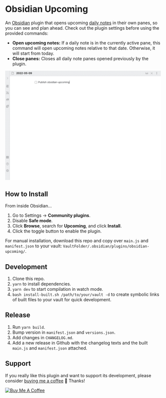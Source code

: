 # Obsidian Upcoming

An [Obsidian](https://obsidian.md) plugin that opens upcoming [daily notes](https://help.obsidian.md/Plugins/Daily+notes) in their own panes, so you can see and plan ahead. Check out the plugin settings before using the provided commands:

- **Open upcoming notes:** If a daily note is in the currently active pane, this command will open upcoming notes relative to that date. Otherwise, it will start from today.
- **Close panes:** Closes all daily note panes opened previously by the plugin.

![Demo](https://raw.githubusercontent.com/charliecm/obsidian-upcoming/main/demo.gif)

## How to Install

From inside Obsidian…
1. Go to Settings → **Community plugins**.
2. Disable **Safe mode**.
3. Click **Browse**, search for **Upcoming**, and click **Install**.
4. Click the toggle button to enable the plugin.

For manual installation, download this repo and copy over `main.js` and `manifest.json` to your vault: `VaultFolder/.obsidian/plugins/obsidian-upcoming/`.

## Development

1. Clone this repo.
2. `yarn` to install dependencies.
3. `yarn dev` to start compilation in watch mode.
4. `bash install-built.sh /path/to/your/vault -d` to create symbolic links of built files to your vault for quick development.

## Release

1. Run `yarn build`.
2. Bump version in `manifest.json` and `versions.json`.
3. Add changes in `CHANGELOG.md`.
4. Add a new release in Github with the changelog texts and the built `main.js` and `manifest.json` attached.

## Support

If you really like this plugin and want to support its development, please consider [buying me a coffee](https://www.buymeacoffee.com/charliecm) 🙂 Thanks!

<a href="https://www.buymeacoffee.com/charliecm" target="_blank"><img src="https://cdn.buymeacoffee.com/buttons/v2/default-yellow.png" alt="Buy Me A Coffee" width="217" height="60" /></a>

